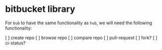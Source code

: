 # bitbucket library

For `bub` to have the same functionality as `hub`, we will need
the following functionality:

[ ] create repo
[ ] browse repo
[ ] compare repo
[ ] pull-request
[ ] fork?
[ ] ci-status?
